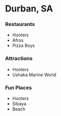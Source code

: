 # Durban, SA

### Restaurants
- Hooters
- Afros
- Pizza Boys

### Attractions
- Hooters
- Ushaka Marine World

### Fun Places
- Hooters
- Sibaya
- Beach

